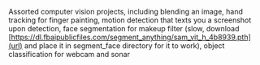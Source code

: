 Assorted computer vision projects, including blending an image, hand tracking for finger painting, motion detection that texts you a screenshot upon detection, face segmentation for makeup filter (slow, download [https://dl.fbaipublicfiles.com/segment_anything/sam_vit_h_4b8939.pth](url) and place it in segment_face directory for it to work), object classification for webcam and sonar
